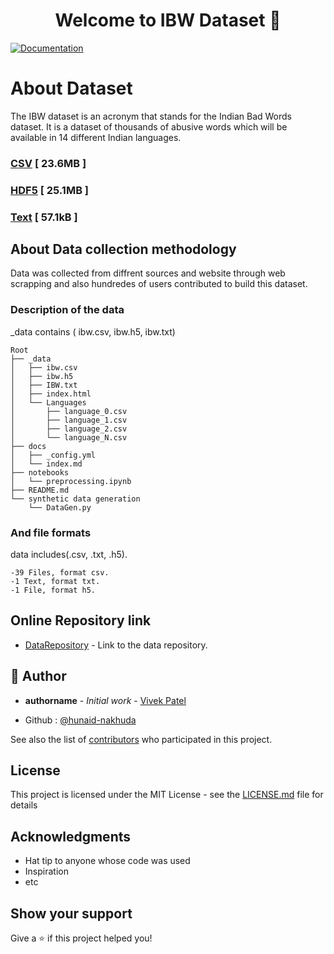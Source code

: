 <h1 align="center">Welcome to IBW Dataset 👋</h1>
<p>
  <a href="ibw-dataset.herokuapp.com" target="_blank">
    <img alt="Documentation" src="https://img.shields.io/badge/documentation-yes-brightgreen.svg" />
  </a>
</p>

# About Dataset

The IBW dataset is an acronym that stands for the Indian Bad Words dataset. It is a dataset of thousands of abusive words which will be available in 14 different Indian languages.

### [CSV](ibw-dataset.herokuapp.com) [ 23.6MB ]

### [HDF5](https://osg-ny2.paperspace.io/tekeun9hs/tekeun9hs/datasets/dsrgt5fydni1tep/versions/1o9e4wj/data/ibw.h5?AWSAccessKeyId=7FZOXOZIC1MWW1TW4LUG&Expires=1622033164&Signature=PXnFin%2FW6Ct0VXMz9pz%2F9DWYQNs%3D) [ 25.1MB  ]

### [Text](https://osg-ny2.paperspace.io/tekeun9hs/tekeun9hs/datasets/dsr3kni6g9kpshm/versions/jnuu5iy/data/IBW.txt?AWSAccessKeyId=7FZOXOZIC1MWW1TW4LUG&Expires=1622033324&Signature=3g0pNqA8%2BLjJoi5VX1IbDCtO5nE%3D)   [ 57.1kB ]




## About Data collection methodology

Data was collected from diffrent sources and website through web scrapping and also hundredes of users contributed to build this dataset.


### Description of the data

_data contains ( ibw.csv, ibw.h5, ibw.txt)

```
Root
├── _data
│   ├── ibw.csv
│   ├── ibw.h5
│   ├── IBW.txt
│   ├── index.html
│   └── Languages
│       ├── language_0.csv
│       ├── language_1.csv
│       ├── language_2.csv
│       └── language_N.csv
├── docs
│   ├── _config.yml
│   └── index.md
├── notebooks
│   └── preprocessing.ipynb
├── README.md
└── synthetic data generation
    └── DataGen.py
```

### And file formats

data includes(.csv, .txt, .h5).
```
-39 Files, format csv.
-1 Text, format txt.
-1 File, format h5.
```

## Online Repository link

* [DataRepository](https://www.kaggle.com/datasets) - Link to the data repository.

## 👤 Author

* **authorname** - *Initial work* - [Vivek Patel](https://github.com/vivolscute)

* Github : [@hunaid-nakhuda](https://github.com/hunaid-nakhuda)

See also the list of [contributors](https://github.com/your/project/contributors) who participated in this project.

## License

This project is licensed under the MIT License - see the [LICENSE.md](LICENSE.md) file for details

## Acknowledgments

* Hat tip to anyone whose code was used
* Inspiration
* etc


## Show your support

Give a ⭐️ if this project helped you!